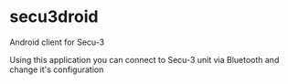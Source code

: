 # secu3droid
Android client for Secu-3 

Using this application you can connect to Secu-3 unit via Bluetooth and change it's configuration
